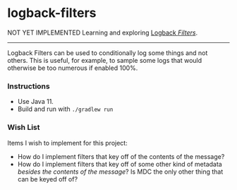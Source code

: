 # logback-filters

NOT YET IMPLEMENTED Learning and exploring [Logback _Filters_](http://logback.qos.ch/manual/filters.html).

---

Logback Filters can be used to conditionally log some things and not others. This is useful, for example, to sample some
logs that would otherwise be too numerous if enabled 100%.

### Instructions

* Use Java 11.
* Build and run with `./gradlew run`
  
### Wish List

Items I wish to implement for this project:

 * How do I implement filters that key off of the contents of the message?
 * How do I implement filters that key off of some other kind of metadata *besides the contents of the message*? Is MDC
   the only other thing that can be keyed off of? 
